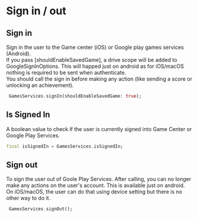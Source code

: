 # Sign in / out  

## Sign in  
Sign in the user to the Game center (iOS) or Google play games services (Android).  
If you pass [shouldEnableSavedGame], a drive scope will be added to GoogleSignInOptions. This will happed just on android as for iOS/macOS nothing is required to be sent when authenticate.  
You should call the sign in before making any action (like sending a score or unlocking an achievement).  

``` dart
 GamesServices.signIn(shouldEnableSavedGame: true);
```  

## Is Signed In
A boolean value to check if the user is currently signed into Game Center or Google Play Services.  

```dart
final isSignedIn = GamesServices.isSignedIn;
```  

## Sign out  
To sign the user out of Goole Play Services. After calling, you can no longer make any actions on the user's account. This is available just on android. On iOS/macOS, the user can do that using device setting but there is no other way to do it.  

``` dart
 GamesServices.signOut();
```  